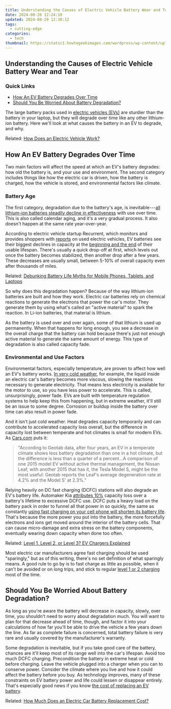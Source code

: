 ```yaml
---
title: Understanding the Causes of Electric Vehicle Battery Wear and Tear
date: 2024-08-26 12:24:10
updated: 2024-08-29 12:30:12
tags:
  - cutting-edge
categories:
  - tech
thumbnail: https://static1.howtogeekimages.com/wordpress/wp-content/uploads/2022/05/lithium-ion-batteries-fanned.jpg
---
```


## Understanding the Causes of Electric Vehicle Battery Wear and Tear

### Quick Links

* [How An EV Battery Degrades Over Time](https://some-guidance.techidaily.com/updated-top-questions-on-vlc-player-mac-integration/)
* [Should You Be Worried About Battery Degradation?](https://win-dash.techidaily.com/acer-wireless-network-adapter-drivers-free-download-and-instant-setup/)

 The large battery packs used in [electric vehicles (EVs)](https://instagram-video-recordings.techidaily.com/new-2024-approved-heres-what-you-dont-know-about-instagram-story-viewer2/) are sturdier than the battery in your laptop, but they will degrade over time like any other lithium-ion battery. Here we'll look at what causes the battery in an EV to degrade, and why.

Related: [How Does an Electric Vehicle Work?](https://instagram-video-recordings.techidaily.com/new-2024-approved-heres-what-you-dont-know-about-instagram-story-viewer2/) 

##  How An EV Battery Degrades Over Time

 Two main factors will affect the speed at which an EV's battery degrades: how old the battery is, and your use and environment. The second category includes things like how the electric car is driven, how the battery is charged, how the vehicle is stored, and environmental factors like climate.

###  Battery Age

 The first category, degradation due to the battery's age, is inevitable---[all lithium-ion batteries steadily decline in effectiveness](https://screen-capture.techidaily.com/in-2024-ranking-the-ultimate-in-mac-gif-recorders/) with use over time. This is also called calendar aging, and it's a very gradual process. It also doesn't happen at the same rate year-over-year.

 According to electric vehicle startup Recurrent, which monitors and provides shoppers with [reports](https://www.recurrentauto.com/for-shoppers) on used electric vehicles, EV batteries see their biggest declines in capacity at the [beginning and the end](https://www.recurrentauto.com/research/how-batteries-degrade) of their usable lifespan. There's usually a quick drop-off at first, which levels out once the battery becomes stabilized, then another drop after a few years. These decreases are usually small, between 5-10% of overall capacity even after thousands of miles.

Related: [Debunking Battery Life Myths for Mobile Phones, Tablets, and Laptops](https://screen-capture.techidaily.com/in-2024-ranking-the-ultimate-in-mac-gif-recorders/) 

 So why does this degradation happen? Because of the way lithium-ion batteries are built and how they work. Electric car batteries rely on chemical reactions to generate the electrons that power the car's motor. They generate them by using what's called an "active material" to spark the reaction. In Li-ion batteries, that material is lithium.

 As the battery is used over and over again, some of that lithium is used up permanently. When that happens for long enough, you see a decrease in the overall charge that the battery can hold because there's just not enough active material to generate the same amount of energy. This type of degradation is also called capacity fade.

###  Environmental and Use Factors

 Environmental factors, especially temperature, are proven to affect how well an EV's battery works. [In very cold weather](https://pokemon-go-android.techidaily.com/in-2024-9-mind-blowing-tricks-to-hatch-eggs-in-pokemon-go-without-walking-on-poco-x5-pro-drfone-by-drfone-virtual-android/), for example, the liquid inside an electric car's battery becomes more viscous, slowing the reactions necessary to generate electricity. That means less electricity is available for the motor to use, so you have less power to accelerate. This is called, unsurprisingly, power fade. EVs are built with temperature regulation systems to help keep this from happening, but in extreme weather, it'll still be an issue to some degree. Corrosion or buildup inside the battery over time can also result in power fade.

 And it isn't just cold weather. Heat degrades capacity temporarily and can contribute to accelerated capacity loss overall, but the difference in capacity lost between temperate and hot climates is small for modern EVs. As [Cars.com](https://www.cars.com/articles/your-guide-to-ev-batteries-premature-death-range-loss-and-preservation-446126/#range-loss-is-guaranteed-by-age) puts it:

> "According to Geotab data, after four years, an EV in a temperate climate shows less battery degradation than one in a hot climate, but the difference is less than a quarter of a percent...A comparison of one 2015 model EV without active thermal management, the Nissan Leaf, with another 2015 that has it, the Tesla Model S, might be the most useful: Geotab reports the Leaf's average degeneration rate at 4.2% and the Model S' at 2.3%."

 Relying heavily on DC fast charging (DCFC) stations will also degrade an EV's battery life. Automaker Kia [attributes 10%](https://www.kia.com/dm/discover-kia/ask/how-to-extend-ev-battery-life.html) capacity loss over a battery's lifetime to excessive DCFC use. DCFC puts a heavy load on the battery pack in order to funnel all that power in so quickly, the same as constantly [using fast charging on your cell phone will shorten its battery life](https://facebook-videos.techidaily.com/enhance-mobile-viewing-fb-videos-on-android/). That's because the more power you put into the battery, the more forcefully electrons and ions get moved around the interior of the battery cells. That can cause micro-damage and extra stress on the battery components, eventually wearing down capacity when done too often.

Related: [Level 1, Level 2, or Level 3? EV Chargers Explained](https://visual-screen-recording.techidaily.com/unveiling-wintv-magic-compre-written-guide-to-capturing-live-on-windows-pc-for-2024/) 

 Most electric car manufacturers agree fast charging should be used "sparingly," but as of this writing, there's no set definition of what sparingly means. A good rule to go by is to fast charge as little as possible, when it can't be avoided or on long trips, and stick to regular [level 1 or 2 charging](https://visual-screen-recording.techidaily.com/unveiling-wintv-magic-compre-written-guide-to-capturing-live-on-windows-pc-for-2024/) most of the time.

##  Should You Be Worried About Battery Degradation?

 As long as you're aware the battery will decrease in capacity, slowly, over time, you shouldn't need to worry about degradation much. You will want to plan for that decrease ahead of time, though, and factor it into your calculations of how far you'll be able to drive the vehicle a few years down the line. As far as complete failure is concerned, total battery failure is very rare and usually covered by the manufacturer's warranty.

 Some degradation is inevitable, but if you take good care of the battery, chances are it'll keep most of its range well into the car's lifespan. Avoid too much DCFC charging. Precondition the battery in extreme heat or cold before charging. Leave the vehicle plugged into a charger when you can to conserve power. Consider the climate where you live and how it could affect the battery before you buy. As technology improves, many of these constraints on EV battery power and life could lessen or disappear entirely. That's especially good news if you know [the cost of replacing an EV battery](https://phone-solutions.techidaily.com/best-android-data-recovery-retrieve-lost-pictures-from-oppo-reno-11f-5g-by-fonelab-android-recover-pictures/).

Related: [How Much Does an Electric Car Battery Replacement Cost?](https://phone-solutions.techidaily.com/best-android-data-recovery-retrieve-lost-pictures-from-oppo-reno-11f-5g-by-fonelab-android-recover-pictures/)

<ins class="adsbygoogle"
     style="display:block"
     data-ad-format="autorelaxed"
     data-ad-client="ca-pub-7571918770474297"
     data-ad-slot="1223367746"></ins>



<ins class="adsbygoogle"
     style="display:block"
     data-ad-client="ca-pub-7571918770474297"
     data-ad-slot="8358498916"
     data-ad-format="auto"
     data-full-width-responsive="true"></ins>
